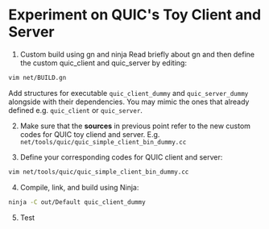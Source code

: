 # Experiment on QUIC's Toy Client and Server
1. Custom build using gn and ninja
Read briefly about gn and then define the custom quic_client and quic_server by editing:
```bash
vim net/BUILD.gn
```
Add structures for executable `quic_client_dummy` and `quic_server_dummy` alongside with their dependencies. You may mimic the ones that already defined e.g. `quic_client` or `quic_server`.

2. Make sure that the **sources** in previous point refer to the new custom codes for QUIC toy cliend and server. E.g. `net/tools/quic/quic_simple_client_bin_dummy.cc`

3. Define your corresponding codes for QUIC client and server:
```bash
vim net/tools/quic/quic_simple_client_bin_dummy.cc
```

4. Compile, link, and build using Ninja:
```bash
ninja -C out/Default quic_client_dummy
```

5. Test